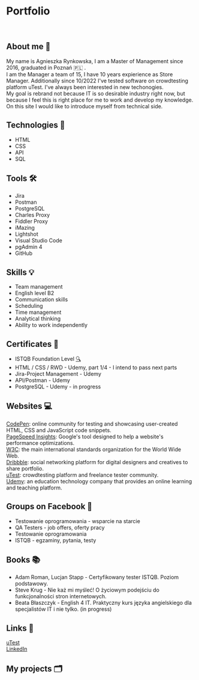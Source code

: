 <h1><strong>Portfolio</strong></h1>
<br>
<h2>About me 🪪</h2>
<p>My name is Agnieszka Rynkowska, I am a Master of Management since 2016, graduated in Poznań 🇵🇱 .<br>I am the Manager a team of 15, I have 10 years expierience as Store Manager. Additionally since 10/2022 I've tested software on crowdtesting platform uTest. I've always been interested in new techonogies.<br>My goal is rebrand not because IT is so desirable industry right now, but because I feel this is right place for me to work and develop my knowledge. On this site I would like to introduce myself from technical side.</p>
<h2>Technologies 💾</h2>
<ul>
  <li>HTML</li>
  <li>CSS</li>
  <li>API</li>
  <li>SQL</li>
</ul> 
<h2>Tools 🛠</h2>
<ul>
  <li>Jira</li>
  <li>Postman</li>
  <li>PostgreSQL</li>
  <li>Charles Proxy</li>
  <li>Fiddler Proxy</li>
  <li>iMazing</li>
  <li>Lightshot</li>
  <li>Visual Studio Code</li>
  <li>pgAdmin 4</li>
  <li>GitHub</li>
</ul>
<h2>Skills 💡 </h2>
<ul>
  <li>Team management</li>
  <li>English level B2</li>
  <li>Communication skills</li>
  <li>Scheduling</li>
  <li>Time management</li>
  <li>Analytical thinking</li>
  <li>Ability to work independently</li>
</ul>
<h2>Certificates 📜</h2> 
<ul>
  <li>ISTQB Foundation Level <a href="https://drive.google.com/file/d/1LMHtjk8Mfo19gRUA-qlqwDbYzPSoZ0K2/view?usp=share_link" target="_blank">🔍</a></li>
  <li>HTML / CSS / RWD - Udemy, part 1/4 - I intend to pass next parts</li>
  <li>Jira-Project Management - Udemy</li>
  <li>API/Postman - Udemy </li>
  <li>PostgreSQL - Udemy - in progress</li>
</ul>
<h2>Websites 💻</h2>

[CodePen](https://codepen.io): online community for testing and showcasing user-created HTML, CSS and JavaScript code snippets.<br>
[PageSpeed Insights](https://pagespeed.web.dev): Google's tool designed to help a website's performance optimizations.<br>
[W3C](https://www.w3.org): the main international standards organization for the World Wide Web.<br>
[Dribbble](https://dribbble.com): social networking platform for digital designers and creatives to share portfolio.<br>
[uTest](https://www.utest.com): crowdtesting platform and freelance tester community.<br>
[Udemy](https://www.udemy.com): an education technology company that provides an online learning and teaching platform.

<h2>Groups on Facebook 📱</h2>
<ul>
  <li>Testowanie oprogramowania - wsparcie na starcie</li>
  <li>QA Testers - job offers, oferty pracy</li>
  <li>Testowanie oprogramowania</li>
  <li>ISTQB - egzaminy, pytania, testy</li>
</ul>
<h2>Books 📚 </h2>
<ul>
  <li>Adam Roman, Lucjan Stapp - Certyfikowany tester ISTQB. Poziom podstawowy.</li>
  <li>Steve Krug - Nie każ mi myśleć! O życiowym podejściu do funkcjonalności stron internetowych.</li>
  <li>Beata Błaszczyk - English 4 IT. Praktyczny kurs języka angielskiego dla specjalistów IT i nie tylko. (in progress)</li>
</ul>
<h2>Links 📝 </h2>
<a href="https://www.utest.com/profile/AgnesRy/about" target="_blank">uTest</a>
<br>
<a href="https://www.linkedin.com/in/agnieszka-rynkowska-63210aa2/" target="_blank">LinkedIn</a>
<h2>My projects 🗂</h2>

